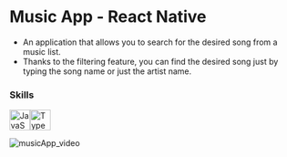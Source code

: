 # Music App - React Native
- An application that allows you to search for the desired song from a music list.
- Thanks to the filtering feature, you can find the desired song just by typing the song name or just the artist name.

### Skills

<p align="left">
<a href="https://developer.mozilla.org/en-US/docs/Web/JavaScript" target="_blank" rel="noreferrer"><img src="https://raw.githubusercontent.com/danielcranney/readme-generator/main/public/icons/skills/javascript-colored.svg" width="36" height="36" alt="JavaScript" /></a><a href="https://www.typescriptlang.org/" target="_blank" rel="noreferrer"><img src="https://raw.githubusercontent.com/danielcranney/readme-generator/main/public/icons/skills/typescript-colored.svg" width="36" height="36" alt="TypeScript" /></a>
</p>

![musicApp_video](https://github.com/elifgenc728/MusicApp/assets/76621852/d48e1bc3-7c76-4917-ae8b-f0bef6009880)
